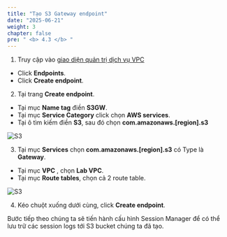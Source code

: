 ```yaml
---
title: "Tạo S3 Gateway endpoint"
date: "2025-06-21"
weight: 3
chapter: false
pre: " <b> 4.3 </b> "
---
```


1. Truy cập vào [giao diện quản trị dịch vụ VPC](https://console.aws.amazon.com/vpc/home)

- Click **Endpoints**.
- Click **Create endpoint**.

2. Tại trang **Create endpoint**.

- Tại mục **Name tag** điền **S3GW**.
- Tại mục **Service Category** click chọn **AWS services**.
- Tại ô tìm kiếm điền **S3**, sau đó chọn **com.amazonaws.[region].s3**

![S3](/images/4.s3/008-s3.png)

3. Tại mục **Services** chọn **com.amazonaws.[region].s3** có Type là **Gateway**.

- Tại mục **VPC** , chọn **Lab VPC**.
- Tại mục **Route tables**, chọn cả 2 route table.

![S3](/images/4.s3/009-s3.png)

4. Kéo chuột xuống dưới cùng, click **Create endpoint**.

Bước tiếp theo chúng ta sẽ tiến hành cấu hình Session Manager để có thể lưu trữ các session logs tới S3 bucket chúng ta đã tạo.
